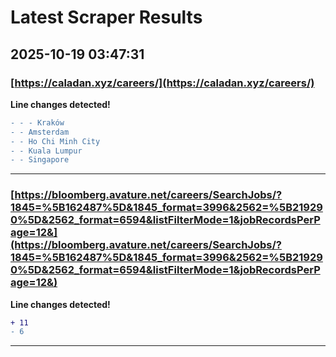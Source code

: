 # Latest Scraper Results

## 2025-10-19 03:47:31

### [https://caladan.xyz/careers/](https://caladan.xyz/careers/)

**Line changes detected!**

```diff
- - - Kraków
- - Amsterdam
- - Ho Chi Minh City
- - Kuala Lumpur
- - Singapore
```

---
### [https://bloomberg.avature.net/careers/SearchJobs/?1845=%5B162487%5D&1845_format=3996&2562=%5B219290%5D&2562_format=6594&listFilterMode=1&jobRecordsPerPage=12&](https://bloomberg.avature.net/careers/SearchJobs/?1845=%5B162487%5D&1845_format=3996&2562=%5B219290%5D&2562_format=6594&listFilterMode=1&jobRecordsPerPage=12&)

**Line changes detected!**

```diff
+ 11
- 6
```

---
